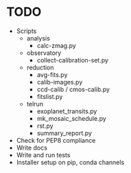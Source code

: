# TODO
- Scripts
    - analysis
        - calc-zmag.py
    - observatory
        - collect-calibration-set.py
    - reduction
        - avg-fits.py
        - calib-images.py
        - ccd-calib / cmos-calib.py
        - fitslist.py
    - telrun
        - exoplanet_transits.py
        - mk_mosaic_schedule.py
        - rst.py
        - summary_report.py
- Check for PEP8 compliance
- Write docs
- Write and run tests
- Installer setup on pip, conda channels